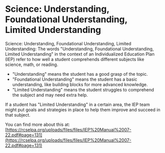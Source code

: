 # Science: Understanding, Foundational Understanding, Limited Understanding
Science: Understanding, Foundational Understanding, Limited Understanding: The words "Understanding, Foundational Understanding, Limited Understanding" in the context of an Individualized Education Plan (IEP) refer to how well a student comprehends different subjects like science, math, or reading. 

- "Understanding" means the student has a good grasp of the topic.
- "Foundational Understanding" means the student has a basic understanding, like building blocks for more advanced knowledge.
- "Limited Understanding" means the student struggles to comprehend the subject and may need extra help.

If a student has "Limited Understanding" in a certain area, the IEP team might put goals and strategies in place to help them improve and succeed in that subject.

You can find more about this at: [https://rcselpa.org/uploads/files/files/IEP%20Manual%2007-22.pdf#page=131](https://rcselpa.org/uploads/files/files/IEP%20Manual%2007-22.pdf#page=131)
